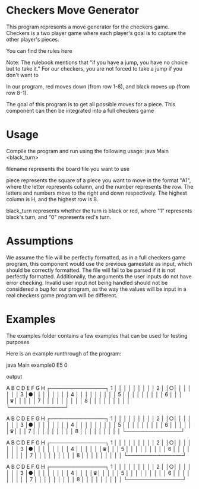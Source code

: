 # Checkers Move Generator

This program represents a move generator for the checkers game. Checkers is a two player game where each player's goal is to capture the other player's pieces.

You can find the rules here

Note: The rulebook mentions that "if you have a jump, you have no choice but to take it." For our checkers, you are not forced to take a jump if you don't want to

In our program, red moves down (from row 1-8), and black moves up (from row 8-1).

The goal of this program is to get all possible moves for a piece. This component can then be integrated into a full checkers game

# Usage
Compile the program and run using the following usage:
java Main <filename> <piece> <black_turn>

filename represents the board file you want to use

piece represents the square of a piece you want to move in the format "A1", where the letter represents column, and the number represents the row. The letters and numbers move to the right and down respectively. The highest column is H, and the highest row is 8.

black_turn represents whether the turn is black or red, where "1" represents black's turn, and "0" represents red's turn.

# Assumptions
We assume the file will be perfectly formatted, as in a full checkers game program, this component would use the previous gamestate as input, which should be correctly formatted. The file will fail to be parsed if it is not perfectly formatted. Additionally, the arguments the user inputs do not have error checking. Invalid user input not being handled should not be considered a bug for our program, as the way the values will be input in a real checkers game program will be different.

# Examples
The examples folder contains a few examples that can be used for testing purposes

Here is an example runthrough of the program:

java Main example0 E5 0

output

   A B C D E F G H
  ┌───────────────┐
1 │ │ │ │ │ │ │ │ │
2 │ │○│ │ │ │ │ │ │
3 │●│ │ │ │ │ │ │ │
4 │ │ │ │ │ │ │ │ │
5 │ │ │ │ │ │ │ │ │
6 │ │ │ │♛│ │ │ │ │
7 │ │ │ │ │ │ │ │ │
8 │ │ │ │ │ │ │ │ │
  └───────────────┘

   A B C D E F G H
  ┌───────────────┐
1 │ │ │ │ │ │ │ │ │
2 │ │○│ │ │ │ │ │ │
3 │●│ │ │ │ │ │ │ │
4 │ │ │ │ │ │ │ │ │
5 │ │ │ │ │ │ │ │ │
6 │ │ │ │ │ │♛│ │ │
7 │ │ │ │ │ │ │ │ │
8 │ │ │ │ │ │ │ │ │
  └───────────────┘

   A B C D E F G H
  ┌───────────────┐
1 │ │ │ │ │ │ │ │ │
2 │ │○│ │ │ │ │ │ │
3 │●│ │ │ │ │ │ │ │
4 │ │ │ │ │ │♛│ │ │
5 │ │ │ │ │ │ │ │ │
6 │ │ │ │ │ │ │ │ │
7 │ │ │ │ │ │ │ │ │
8 │ │ │ │ │ │ │ │ │
  └───────────────┘

   A B C D E F G H
  ┌───────────────┐
1 │ │ │ │ │ │ │ │ │
2 │ │○│ │ │ │ │ │ │
3 │●│ │ │ │ │ │ │ │
4 │ │ │ │♛│ │ │ │ │
5 │ │ │ │ │ │ │ │ │
6 │ │ │ │ │ │ │ │ │
7 │ │ │ │ │ │ │ │ │
8 │ │ │ │ │ │ │ │ │
  └───────────────┘
